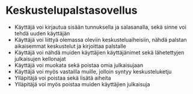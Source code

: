 # Keskustelupalstasovellus

- Käyttäjä voi kirjautua sisään tunnuksella ja salasanalla, sekä sinne voi tehdä uuden käyttäjän
- Käyttäjä voi liittyä olemassa oleviin keskusteluaiheisiin, nähdä palstan aikaisemmat keskustelut ja kirjoittaa palstalle
- Käyttäjä voi nähdä muiden käyttäjien käyttäjänimet sekä lähetettyjen julkaisujen kellonajat
- Käyttäjä voi muokata sekä poistaa omia julkaisujaan
- Käyttäjä voi myös vastailla muille, jolloin syntyy keskusteluketju
- Ylläpitäjä voi poistaa sekä lisätä aiheita
- Ylläpitäjä voi myös poistaa muiden käyttäjien julkaisuja
  